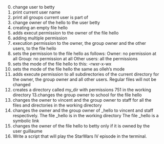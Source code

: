 0. change user to betty
1. print current user name
2. print all groups current user is part of
3. change owner of the hello to the user betty
4. creating an empty file hello
5. adds execut permission to the owner of the file hello
6. adding multiple permission
7. execution permission to the owner, the group owner and the other users, to the file hello
8. sets the permission to the file hello as follows:
	Owner: no permission at all
	Group: no permission at all
	Other users: all the permissions
9. sets the mode of the file hello to this: 
	-rwxr-x-wx
10. sets the mode of the file hello the same as olleh’s mode
11. adds execute permission to all subdirectories of the current directory for the owner, the group owner and all other users. Regular files will not be changed
12. creates a directory called my_dir with permissions 751 in the working directory
13.changes the group owner to school for the file hello
14. changes the owner to vincent and the group owner to staff for all the files and directories in the working directory
15. changes the owner and the group owner of _hello to vincent and staff respectively.
	The file _hello is in the working directory
	The file _hello is a symbolic link
16. changes the owner of the file hello to betty only if it is owned by the user guillaume
17. Write a script that will play the StarWars IV episode in the terminal.
